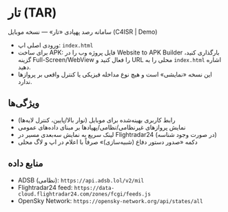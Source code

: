 # تار (TAR)
سامانه رصد پهپادی «تار» — نسخه موبایل (C4ISR | Demo)

- ورودی اصلی اپ: `index.html`
- برای ساخت APK: فایل پروژه وب را در Website to APK Builder بارگذاری کنید، گزینه Full-Screen/WebView را فعال کنید و URL محلی را به `index.html` اشاره دهید.
- این نسخه «نمایشی» است و هیچ نوع مداخله فیزیکی یا کنترل واقعی بر پروازها ندارد.

## ویژگی‌ها
- رابط کاربری بهینه‌شده برای موبایل (نوار بالا/پایین، کنترل لایه‌ها)
- نمایش پروازهای غیرنظامی/نظامی/پهپادها بر مبنای داده‌های عمومی
- لینک سریع به نمایش سه‌بعدی مسیر در Flightradar24 (در صورت وجود شناسه)
- دکمه «صدور دستور دفاع (شبیه‌سازی)» صرفاً با اعلام در اپ و لاگ محلی

## منابع داده
- ADSB (نظامی): `https://api.adsb.lol/v2/mil`
- Flightradar24 feed: `https://data-cloud.flightradar24.com/zones/fcgi/feeds.js`
- OpenSky Network: `https://opensky-network.org/api/states/all` 
